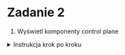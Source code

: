 # Zadanie 2

1. Wyświetl komponenty control plane 
<details>
  <summary>Instrukcja krok po kroku</summary>

- Wyświtl komponenty clastra:
  ```bash
  kubectl get pods -n kube-system
  ```

</details>